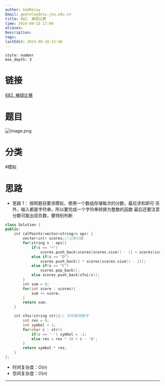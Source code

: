 ```yaml
---
author: GedRelay
Email: gedrelay@stu.jnu.edu.cn
title: 682. 棒球比赛
time: 2024-09-15 17:09
aliases: 
Description: 
tags: 
lastEdit: 2024-09-18-12:48
---
```


```toc
style: number
max_depth: 3
```

# 链接
[682. 棒球比赛](https://leetcode.cn/problems/baseball-game/) 

# 题目
![image.png](https://ged-pic-bed.oss-cn-guangzhou.aliyuncs.com/img/202409151709471.png)


# 分类
#模拟 

# 思路
- 思路 1：
按照题目要求模拟，使用一个数组存储每次的分数，最后求和即可
另外，输入都是字符串，所以要完成一个字符串转换为整数的函数
最后还要注意分数可能出现负数，要特别判断


```cpp
class Solution {
public:
    int calPoints(vector<string>& ops) {
        vector<int> scores;//记录分数
        for(string s : ops){
            if(s == "+") 
                scores.push_back(scores[scores.size() - 1] + scores[scores.size() - 2]);
            else if(s == "D")
                scores.push_back(2 * scores[scores.size() - 1]);
            else if(s == "C")
                scores.pop_back();
            else scores.push_back(sToi(s));
        }
        int sum = 0;
        for(int score : scores){
            sum += score;
        }
        return sum;
    }

    int sToi(string str){// 字符串转数字
        int res = 0;
        int symbol = 1;
        for(char c : str){
            if(c == '-') symbol = -1;
            else res = res * 10 + c - '0';
        }
        return symbol * res;
    }
};
```


- 时间复杂度：${O\left( n \right)  }$ 
- 空间复杂度：${O\left( n \right)  }$ 


---

